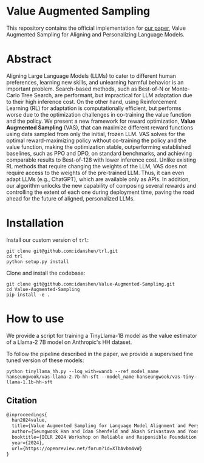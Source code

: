 Value Augmented Sampling
=

This repository contains the official implementation for [our paper](https://sites.google.com/view/llm-vas), Value Augmented Sampling for Aligning and Personalizing Language Models.

# Abstract
Aligning Large Language Models (LLMs) to cater to different human preferences, learning new skills, and unlearning harmful behavior is an important problem. Search-based methods, such as Best-of-N or Monte-Carlo Tree Search, are performant, but impractical for LLM adaptation due to their high inference cost. On the other hand, using Reinforcement Learning (RL) for adaptation is computationally efficient, but performs worse due to the optimization challenges in co-training the value function and the policy. We present a new framework for reward optimization, **Value Augmented Sampling** (VAS), that can maximize different reward functions using data sampled from only the initial, frozen LLM. VAS solves for the optimal reward-maximizing policy without co-training the policy and the value function, making the optimization stable, outperforming established baselines, such as PPO and DPO, on standard benchmarks, and achieving comparable results to Best-of-128 with lower inference cost. Unlike existing RL methods that require changing the weights of the LLM, VAS does not require access to the weights of the pre-trained LLM. Thus, it can even adapt LLMs (e.g., ChatGPT), which are available only as APIs. In addition, our algorithm unlocks the new capability of composing several rewards and controlling the extent of each one during deployment time, paving the road ahead for the future of aligned, personalized LLMs.
# Installation
Install our custom version of `trl`:
```
git clone git@github.com:idanshen/trl.git
cd trl
python setup.py install
```
Clone and install the codebase:
```
git clone git@github.com:idanshen/Value-Augmented-Sampling.git
cd Value-Augmented-Sampling
pip install -e .
```

# How to use

We provide a script for training a TinyLlama-1B model as the value estimator of a Llama-2 7B model on Anthropic's HH dataset.

To follow the pipeline described in the paper, we provide a supervised fine tuned version of these models:
```
python tinyllama_hh.py --log_with=wandb --ref_model_name hanseungwook/vas-llama-2-7b-hh-sft --model_name hanseungwook/vas-tiny-llama-1.1b-hh-sft
```

## Citation
```latex
@inproceedings{
  han2024value,
  title={Value Augmented Sampling for Language Model Alignment and Personalization},
  author={Seungwook Han and Idan Shenfeld and Akash Srivastava and Yoon Kim and Pulkit Agrawal},
  booktitle={ICLR 2024 Workshop on Reliable and Responsible Foundation Models},
  year={2024},
  url={https://openreview.net/forum?id=XTbAvbm4vW}
}
```
